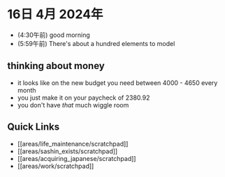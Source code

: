 # 16日 4月 2024年
- (4:30午前) good morning
- (5:59午前) There's about a hundred elements to model


## thinking about money
- it looks like on the new budget you need between 4000 - 4650 every month
- you just make it on your paycheck of 2380.92
- you don't have *that* much wiggle room
 



## Quick Links
- [[areas/life_maintenance/scratchpad]]
- [[areas/sashin_exists/scratchpad]]
- [[areas/acquiring_japanese/scratchpad]]
- [[areas/work/scratchpad]]
